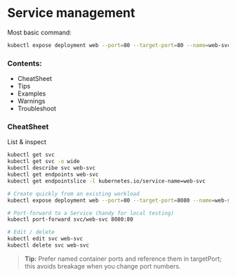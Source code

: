 # Service management

Most basic command:
```bash
kubectl expose deployment web --port=80 --target-port=80 --name=web-svc
```

### Contents:

- CheatSheet
- Tips
- Examples
- Warnings
- Troubleshoot

### CheatSheet

List & inspect

```bash
kubectl get svc
kubectl get svc -o wide
kubectl describe svc web-svc
kubectl get endpoints web-svc
kubectl get endpointslice -l kubernetes.io/service-name=web-svc

# Create quickly from an existing workload
kubectl expose deployment web --port=80 --target-port=8080 --name=web-svc

# Port-forward to a Service (handy for local testing)
kubectl port-forward svc/web-svc 8080:80

# Edit / delete
kubectl edit svc web-svc
kubectl delete svc web-svc
```

> **Tip:**
Prefer named container ports and reference them in targetPort; this avoids breakage when you change port numbers.

